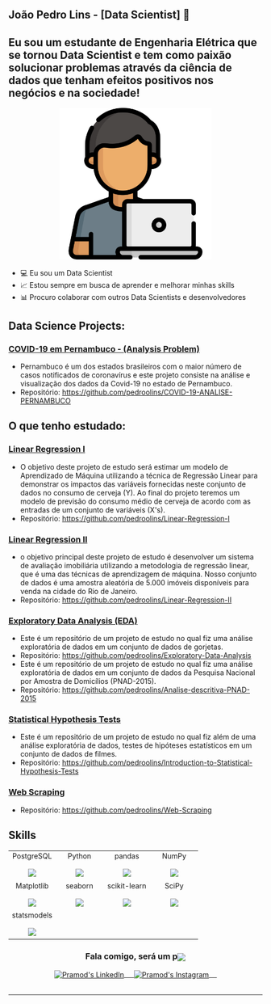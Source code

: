 ## João Pedro Lins - [Data Scientist] 👋

## Eu sou um estudante de Engenharia Elétrica que se tornou Data Scientist e tem como paixão solucionar problemas através da ciência de dados que tenham efeitos positivos nos negócios e na sociedade!

<p align='center'>
    <img height=300px src='https://github.com/pedroolins/pedroolins/blob/main/programador.png?raw=true'<
</p>

- 💻 Eu sou um Data Scientist
- 📈 Estou sempre em busca de aprender e melhorar minhas skills
- 📊 Procuro colaborar com outros Data Scientists e desenvolvedores  


## Data Science Projects:

### [COVID-19 em Pernambuco - (Analysis Problem)](https://github.com/pedroolins/COVID-19-ANALISE-PERNAMBUCO)
  * Pernambuco é um dos estados brasileiros com o maior número de casos notificados de coronavírus e este projeto consiste na análise e visualização dos dados da Covid-19 no estado de Pernambuco.
  * Repositório: https://github.com/pedroolins/COVID-19-ANALISE-PERNAMBUCO

## O que tenho estudado:

### [Linear Regression I](https://github.com/pedroolins/Linear-Regression-I)
  * O objetivo deste projeto de estudo será estimar um modelo de Aprendizado de Máquina utilizando a técnica de Regressão Linear para demonstrar os impactos das variáveis fornecidas neste conjunto de dados no consumo de cerveja (Y). Ao final do projeto teremos um modelo de previsão do consumo médio de cerveja de acordo com as entradas de um conjunto de variáveis (X's).
  * Repositório: https://github.com/pedroolins/Linear-Regression-I

### [Linear Regression II](https://github.com/pedroolins/Linear-Regression-II)
  * o objetivo principal deste projeto de estudo é desenvolver um sistema de avaliação imobiliária utilizando a metodologia de regressão linear, que é uma das técnicas de aprendizagem de máquina. Nosso conjunto de dados é uma amostra aleatória de 5.000 imóveis disponíveis para venda na cidade do Rio de Janeiro.
  * Repositório: https://github.com/pedroolins/Linear-Regression-II

### [Exploratory Data Analysis (EDA)](https://github.com/pedroolins/Exploratory-Data-Analysis)
  * Este é um repositório de um projeto de estudo no qual fiz uma análise exploratória de dados em um conjunto de dados de gorjetas.
  * Repositório: https://github.com/pedroolins/Exploratory-Data-Analysis
  * Este é um repositório de um projeto de estudo no qual fiz uma análise exploratória de dados em um conjunto de dados da Pesquisa Nacional por Amostra de Domicílios (PNAD-2015).
  * Repositório: https://github.com/pedroolins/Analise-descritiva-PNAD-2015

### [Statistical Hypothesis Tests](https://github.com/pedroolins/Introduction-to-Statistical-Hypothesis-Tests)
  * Este é um repositório de um projeto de estudo no qual fiz além de uma análise exploratória de dados, testes de hipóteses estatísticos em um conjunto de dados de filmes.
  * Repositório: https://github.com/pedroolins/Introduction-to-Statistical-Hypothesis-Tests

### [Web Scraping](https://github.com/pedroolins/Web-Scraping)
  * Repositório: https://github.com/pedroolins/Web-Scraping

## Skills

<table align="center">
  <tbody>
    <tr valign="top">
      <td width="25%" align="center">
        <span>PostgreSQL</span><br><br>
        <img height="64px" src="https://upload.wikimedia.org/wikipedia/commons/thumb/2/29/Postgresql_elephant.svg/1200px-Postgresql_elephant.svg.png">
      </td>
      <td width="25%" align="center">
        <span>Python</span><br><br>
        <img height="64px" src="https://cdn.svgporn.com/logos/python.svg">
      </td>
      <td width="25%" align="center">
        <span>pandas</span><br><br>
        <img height="64px" src="https://pandas.pydata.org/static/img/pandas.svg">
      </td>
      <td width="25%" align="center">
        <span>NumPy</span><br><br>
        <img height="64px" src="https://numpy.org/images/logos/numpy.svg">
      </td>
    </tr>
    <tr valign="top">
      <td width="25%" align="center">
        <span>Matplotlib</span><br><br>
        <img height="64px" src="https://matplotlib.org/_images/sphx_glr_logos2_001.png">
      </td>
      <td width="25%" align="center">
        <span>seaborn</span><br><br>
        <img height="64px" src="https://seaborn.pydata.org/_static/logo-wide-lightbg.svg">
      </td>
      <td width="25%" align="center">
        <span>scikit-learn</span><br><br>
        <img height="64px" src="https://scikit-learn.org/stable/_images/scikit-learn-logo-notext.png">
      </td>
      <td width="25%" align="center">
        <span>SciPy</span><br><br>
        <img height="64px" src="https://bids.berkeley.edu/sites/default/files/styles/450x254/public/projects/scipy_logo_450x254.png?itok=kcdZBxrP">
      </td>
    </tr>
    <tr valign="top">
      <td width="25%" align="center">
        <span>statsmodels</span><br><br>
        <img height="64px" src="https://www.statsmodels.org/stable/_images/statsmodels-logo-v2.svg">
      </td>
    </tr>
  </tbody>
</table>


<p align="center">

<div align="center">
  <h3 align="center">Fala comigo, será um p<img align="center" src="https://github.com/rajput2107/rajput2107/blob/master/Assets/Handshake.gif" height="33px" /></h3> 
</div>
<p align="center">
 <a href="https://www.linkedin.com/in/joao-pedro-lins/" target="blank">
  <img align="center" alt="Pramod's LinkedIn" width="30px" src="https://www.vectorlogo.zone/logos/linkedin/linkedin-icon.svg" /> &nbsp; &nbsp;
 </a>
 <a href="https://www.instagram.com/pedroo_lins/" target="blank">
  <img align="center" alt="Pramod's Instagram" width="30px" src="https://www.vectorlogo.zone/logos/instagram/instagram-icon.svg" /> &nbsp; &nbsp;
 </a>
  <br/>
  <br/>

---

